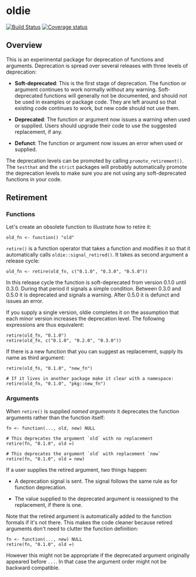 # oldie

[![Build Status](https://travis-ci.org/r-lib/oldie.svg?branch=master)](https://travis-ci.org/tidyverse/oldie)
[![Coverage status](https://codecov.io/gh/r-lib/oldie/branch/master/graph/badge.svg)](https://codecov.io/github/r-lib/oldie?branch=master)


## Overview

This is an experimental package for deprecation of functions and
arguments. Deprecation is spread over several releases with three
levels of deprecation:

- **Soft-deprecated**: This is the first stage of deprecation. The
  function or argument continues to work normally without any
  warning. Soft-deprecated functions will generally not be documented,
  and should not be used in examples or package code. They are left
  around so that existing code continues to work, but new code should
  not use them.

- **Deprecated**: The function or argument now issues a warning when
  used or supplied. Users should upgrade their code to use the
  suggested replacement, if any.

- **Defunct**: The function or argument now issues an error when used
  or supplied.

The deprecation levels can be promoted by calling
`promote_retirement()`.  The `testthat` and the `strict` packages
will probably automatically promote the deprecation levels to make
sure you are not using any soft-deprecated functions in your code.


## Retirement

### Functions

Let's create an obsolete function to illustrate how to retire it:

```{r}
old_fn <- function() "old"
```

`retire()` is a function operator that takes a function and modifies
it so that it automatically calls `oldie::signal_retired()`. It takes
as second argument a release cycle:

```{r}
old_fn <- retire(old_fn, c("0.1.0", "0.3.0", "0.5.0"))
```

In this release cycle the function is soft-deprecated from version
0.1.0 until 0.3.0. During that period it signals a simple condition.
Between 0.3.0 and 0.5.0 it is deprecated and signals a warning. After
0.5.0 it is defunct and issues an error.

If you supply a single version, oldie completes it on the assumption
that each minor version increases the deprecation level. The following
expressions are thus equivalent:

```{r}
retire(old_fn, "0.1.0")
retire(old_fn, c("0.1.0", "0.2.0", "0.3.0"))
```

If there is a new function that you can suggest as replacement, supply
its name as third argument:

```{r}
retire(old_fn, "0.1.0", "new_fn")

# If it lives in another package make it clear with a namespace:
retire(old_fn, "0.1.0", "pkg::new_fn")
```


### Arguments

When `retire()` is supplied *named arguments* it deprecates the
function arguments rather than the function itself:

```{r}
fn <- function(..., old, new) NULL

# This deprecates the argument `old` with no replacement
retire(fn, "0.1.0", old =)

# This deprecates the argument `old` with replacement `new`
retire(fn, "0.1.0", old = new)
```

If a user supplies the retired argument, two things happen:

- A deprecation signal is sent. The signal follows the same rule as
  for function deprecation.

- The value supplied to the deprecated argument is reassigned to the
  replacement, if there is one.

Note that the retired argument is automatically added to the function
formals if it's not there. This makes the code cleaner because retired
arguments don't need to clutter the function definition:

```{r}
fn <- function(..., new) NULL
retire(fn, "0.1.0", old =)
```

However this might not be appropriate if the deprecated argument
originally appeared before `...`. In that case the argument order
might not be backward compatible.

